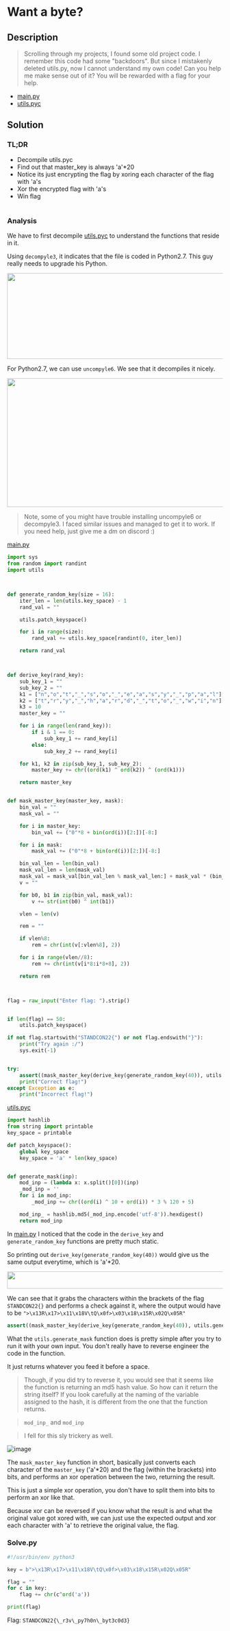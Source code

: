# Want a byte?
## Description
> Scrolling through my projects, I found some old project code. I remember this code had some "backdoors". But since I mistakenly deleted utils.py, now I cannot understand my own code! Can you help me make sense out of it? You will be rewarded with a flag for your help.

- [main.py](https://github.com/YeoJongHan/CTF_WriteUps/blob/main/STANDCON_2022/Reverse/Want%20a%20byte%3F/challenge/main.py)
- [utils.pyc](https://github.com/YeoJongHan/CTF_WriteUps/blob/main/STANDCON_2022/Reverse/Want%20a%20byte%3F/challenge/utils.pyc)

## Solution
### TL;DR
- Decompile utils.pyc
- Find out that master_key is always 'a'\*20
- Notice its just encrypting the flag by xoring each character of the flag with 'a's
- Xor the encrypted flag with 'a's
- Win flag
#
### Analysis
We have to first decompile [utils.pyc](https://github.com/YeoJongHan/CTF_WriteUps/blob/main/STANDCON_2022/Reverse/Want%20a%20byte%3F/challenge/utils.pyc) to understand the functions that reside in it.

Using `decompyle3`, it indicates that the file is coded in Python2.7. This guy really needs to upgrade his Python.

<img src="https://user-images.githubusercontent.com/83258849/174642595-3dedee4a-c3f6-4164-83d7-8c2b71c1f29c.png" width="700" height="200">

For Python2.7, we can use `uncompyle6`. We see that it decompiles it nicely.

<img src="https://user-images.githubusercontent.com/83258849/174642733-956014cc-62d3-47d2-9fe2-e1ea5797e43c.png" width="600" height="300">

> Note, some of you might have trouble installing uncompyle6 or decompyle3. I faced similar issues and managed to get it to work. If you need help, just give me a dm on discord :)

[main.py](https://github.com/YeoJongHan/CTF_WriteUps/blob/main/STANDCON_2022/Reverse/Want%20a%20byte%3F/challenge/main.py)
``` python
import sys
from random import randint
import utils



def generate_random_key(size = 16):
    iter_len = len(utils.key_space) - 1
    rand_val = ""

    utils.patch_keyspace()

    for i in range(size):
        rand_val += utils.key_space[randint(0, iter_len)]

    return rand_val



def derive_key(rand_key):
    sub_key_1 = ""
    sub_key_2 = ""
    k1 = ["n","o","t","_","s","o","_","e","a","s","y","_","p","a","l"]
    k2 = ["t","r","y","_","h","a","r","d","_","t","o","_","w","i","n"]
    k3 = 10
    master_key = ""

    for i in range(len(rand_key)):
        if i & 1 == 0:
            sub_key_1 += rand_key[i]
        else:
            sub_key_2 += rand_key[i]

    for k1, k2 in zip(sub_key_1, sub_key_2):
        master_key += chr((ord(k1) ^ ord(k2)) ^ (ord(k1)))

    return master_key


def mask_master_key(master_key, mask):
    bin_val = ""
    mask_val = ""

    for i in master_key:
        bin_val += ("0"*8 + bin(ord(i))[2:])[-8:]

    for i in mask:
        mask_val += ("0"*8 + bin(ord(i))[2:])[-8:]

    bin_val_len = len(bin_val)
    mask_val_len = len(mask_val)
    mask_val = mask_val[bin_val_len % mask_val_len:] + mask_val * (bin_val_len // mask_val_len)
    v = ""

    for b0, b1 in zip(bin_val, mask_val):
        v += str(int(b0) ^ int(b1))

    vlen = len(v)

    rem = ""

    if vlen%8:
        rem = chr(int(v[:vlen%8], 2))

    for i in range(vlen//8):
        rem += chr(int(v[i*8:i*8+8], 2))

    return rem



flag = raw_input("Enter flag: ").strip()


if len(flag) == 50:
    utils.patch_keyspace()

if not flag.startswith("STANDCON22{") or not flag.endswith("}"):
    print("Try again :/")
    sys.exit(-1)


try:
    assert((mask_master_key(derive_key(generate_random_key(40)), utils.generate_mask(flag[11:-1]))) == ">\x13R\x17>\x11\x18V\tQ\x0f>\x03\x18\x15R\x02Q\x05R")
    print("Correct flag!")
except Exception as e:
    print("Incorrect flag!")
```

[utils.pyc](https://github.com/YeoJongHan/CTF_WriteUps/blob/main/STANDCON_2022/Reverse/Want%20a%20byte%3F/challenge/utils.pyc)
``` python
import hashlib
from string import printable
key_space = printable

def patch_keyspace():
    global key_space
    key_space = 'a' * len(key_space)


def generate_mask(inp):
    mod_inp = (lambda x: x.split()[0])(inp)
    _mod_inp = ''
    for i in mod_inp:
        _mod_inp += chr((ord(i) ^ 10 + ord(i)) * 3 % 120 + 5)

    mod_inp_ = hashlib.md5(_mod_inp.encode('utf-8')).hexdigest()
    return mod_inp
```

In [main.py](https://github.com/YeoJongHan/CTF_WriteUps/blob/main/STANDCON_2022/Reverse/Want%20a%20byte%3F/challenge/main.py) I noticed that the code in the `derive_key` and `generate_random_key` functions are pretty much static.

So printing out `derive_key(generate_random_key(40))` would give us the same output everytime, which is 'a'\*20.

<img src="https://user-images.githubusercontent.com/83258849/174644594-33417997-2be3-4692-a993-56f1a7ea3f49.png" width="800" height="40">

We can see that it grabs the characters within the brackets of the flag `STANDCON22{}` and performs a check against it, where the output would have to be `">\x13R\x17>\x11\x18V\tQ\x0f>\x03\x18\x15R\x02Q\x05R"`
``` python
assert((mask_master_key(derive_key(generate_random_key(40)), utils.generate_mask(flag[11:-1]))) == ">\x13R\x17>\x11\x18V\tQ\x0f>\x03\x18\x15R\x02Q\x05R")
```

What the `utils.generate_mask` function does is pretty simple after you try to run it with your own input. You don't really have to reverse engineer the code in the function.

It just returns whatever you feed it before a space.

> Though, if you did try to reverse it, you would see that it seems like the function is returning an md5 hash value. So how can it return the string itself? If you look carefully at the naming of the variable assigned to the hash, it is different from the one that the function returns.

> `mod_inp_` and `mod_inp`

> I fell for this sly trickery as well.

![image](https://user-images.githubusercontent.com/83258849/174645724-10f8f052-53f5-4d49-886f-bb59d2694956.png)

The `mask_master_key` function in short, basically just converts each character of the `master_key` ('a'\*20) and the flag (within the brackets) into bits, and performs an xor operation between the two, returning the result.

This is just a simple xor operation, you don't have to split them into bits to perform an xor like that.

Because xor can be reversed if you know what the result is and what the original value got xored with, we can just use the expected output and xor each character with 'a' to retrieve the original value, the flag.

### Solve.py
``` python
#!/usr/bin/env python3

key = b">\x13R\x17>\x11\x18V\tQ\x0f>\x03\x18\x15R\x02Q\x05R"

flag = ""
for c in key:
	flag += chr(c^ord('a'))

print(flag)
```
Flag: `STANDCON22{\_r3v\_py7h0n\_byt3c0d3}`
